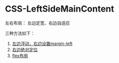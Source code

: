 CSS-LeftSideMainContent
======
左右布局： 左边定宽、右边自适应

三种方法如下：

1. [左边浮动，右边设置margin-left](http://htmlpreview.github.io/?https://github.com/songhailin/vuejs-learning/blob/master/CSS-LeftSideMainContent1.html)
2. [右边绝对定位](http://htmlpreview.github.io/?https://github.com/songhailin/vuejs-learning/blob/master/CSS-LeftSideMainContent2.html)
3. [flex布局](http://htmlpreview.github.io/?https://github.com/songhailin/vuejs-learning/blob/master/CSS-LeftSideMainContent3.html)
